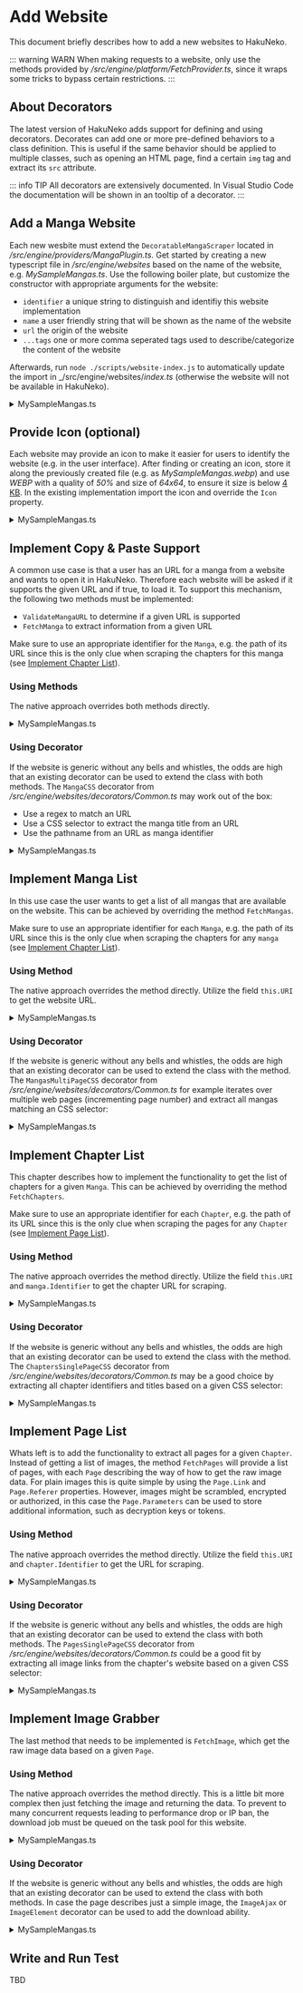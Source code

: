 # Add Website

This document briefly describes how to add a new websites to HakuNeko.

::: warning WARN
When making requests to a website, only use the methods provided by _/src/engine/platform/FetchProvider.ts_, since it wraps some tricks to bypass certain restrictions.
:::

## About Decorators

The latest version of HakuNeko adds support for defining and using decorators.
Decorates can add one or more pre-defined behaviors to a class definition.
This is useful if the same behavior should be applied to multiple classes, such as opening an HTML page, find a certain `img` tag and extract its `src` attribute.

::: info TIP
All decorators are extensively documented.
In Visual Studio Code the documentation will be shown in an tooltip of a decorator.
:::

## Add a Manga Website

Each new wesbite must extend the `DecoratableMangaScraper` located in _/src/engine/providers/MangaPlugin.ts_.
Get started by creating a new typescript file in _/src/engine/websites_ based on the name of the website, e.g. _MySampleMangas.ts_.
Use the following boiler plate, but customize the constructor with appropriate arguments for the website:

- `identifier` a unique string to distinguish and identifiy this website implementation
- `name` a user friendly string that will be shown as the name of the website
- `url` the origin of the website
- `...tags` one or more comma seperated tags used to describe/categorize the content of the website

Afterwards, run `node ./scripts/website-index.js` to automatically update the import in _/src/engine/websites/_index.ts_ (otherwise the website will not be available in HakuNeko).

<details>
<summary>MySampleMangas.ts</summary>

```typescript
import { Tags } from '../Tags';
import { DecoratableMangaScraper } from '../providers/MangaPlugin';

export default class extends DecoratableMangaScraper {

    public constructor() {
        super('mysamplemangas', 'My Sample Mangas', 'https://my-sample-mangas.net', Tags.Media.Manga, Tags.Language.English);
    }
}
```

</details>

## Provide Icon (optional)

Each website may provide an icon to make it easier for users to identify the website (e.g. in the user interface).
After finding or creating an icon, store it along the previously created file (e.g. as _MySampleMangas.webp_) and use _WEBP_ with a quality of _50%_ and size of _64x64_, to ensure it size is below [4 KB](https://vitejs.dev/config/build-options.html#build-assetsinlinelimit).
In the existing implementation import the icon and override the `Icon` property.

<details>
<summary>MySampleMangas.ts</summary>

```typescript
import { Tags } from '../Tags';
import icon from './MySampleMangas.webp';
import { DecoratableMangaScraper } from '../providers/MangaPlugin';

export default class extends DecoratableMangaScraper {

    public constructor() {
        super('mysamplemangas', 'My Sample Mangas', 'https://my-sample-mangas.net', Tags.Media.Manga, Tags.Language.English);
    }

    public override get Icon(): string {
        return icon;
    }
}
```

</details>

## Implement Copy & Paste Support

A common use case is that a user has an URL for a manga from a website and wants to open it in HakuNeko.
Therefore each website will be asked if it supports the given URL and if true, to load it.
To support this mechanism, the following two methods must be implemented:

- `ValidateMangaURL` to determine if a given URL is supported
- `FetchManga` to extract information from a given URL

Make sure to use an appropriate identifier for the `Manga`, e.g. the path of its URL since this is the only clue when scraping the chapters for this manga (see [Implement Chapter List](#implement-chapter-list)).

### Using Methods

The native approach overrides both methods directly.

<details>
<summary>MySampleMangas.ts</summary>

```typescript
/* Other Imports */
import { DecoratableMangaScraper, type MangaPlugin, Manga } from '../providers/MangaPlugin';

export default class extends DecoratableMangaScraper {

    /* Other Implementations */

    public override ValidateMangaURL(url: string): boolean {
        return url.startsWith(this.URI + '/manga/');
    }

    public override async FetchManga(provider: MangaPlugin, url: string): Promise<Manga> {
        // Get the id/title based on the given URL (e.g. from the website)
        const id = new URL(url).pathname;
        const title = 'Unknown Manga';
        return new Manga(this, provider, id, title);
    }
}
```

</details>

### Using Decorator

If the website is generic without any bells and whistles, the odds are high that an existing decorator can be used to extend the class with both methods.
The `MangaCSS` decorator from _/src/engine/websites/decorators/Common.ts_ may work out of the box:

- Use a regex to match an URL
- Use a CSS selector to extract the manga title from an URL
- Use the pathname from an URL as manga identifier

<details>
<summary>MySampleMangas.ts</summary>

```typescript
/* Other Imports */
import * as Common from './decorators/Common';

@Common.MangaCSS(/https?:\/\/my-sample-mangas\.net\/manga\/[^/]+\/$/, 'div.info p.title')
export default class extends DecoratableMangaScraper {
    /* Other Implementations */
}
```

</details>

## Implement Manga List

In this use case the user wants to get a list of all mangas that are available on the website.
This can be achieved by overriding the method `FetchMangas`.

Make sure to use an appropriate identifier for each `Manga`, e.g. the path of its URL since this is the only clue when scraping the chapters for any `manga` (see [Implement Chapter List](#implement-chapter-list)).

### Using Method

The native approach overrides the method directly.
Utilize the field `this.URI` to get the website URL.

<details>
<summary>MySampleMangas.ts</summary>

```typescript
/* Other Imports */
import { DecoratableMangaScraper, type MangaPlugin, Manga } from '../providers/MangaPlugin';

export default class extends DecoratableMangaScraper {

    /* Other Implementations */

    public override async FetchMangas(provider: MangaPlugin): Promise<Manga[]> {
        // Scrape the website to extract all mangas ...
        return [
            new Manga(this, provider, '/manga/naruto', 'Naruto'),
            new Manga(this, provider, '/manga/one-piece', 'One Piece'),
        ];
    }
}
```

</details>

### Using Decorator

If the website is generic without any bells and whistles, the odds are high that an existing decorator can be used to extend the class with the method.
The `MangasMultiPageCSS` decorator from _/src/engine/websites/decorators/Common.ts_ for example iterates over multiple web pages (incrementing page number) and extract all mangas matching an CSS selector:

<details>
<summary>MySampleMangas.ts</summary>

```typescript
/* Other Imports */
import * as Common from './decorators/Common';

/* Other Decorators */
@Common.MangasMultiPageCSS('/list/page/{page}/', 'div#mangalist div.manga-entry a', 1)
export default class extends DecoratableMangaScraper {
    /* Other Implementations */
}
```

</details>

## Implement Chapter List

This chapter describes how to implement the functionality to get the list of chapters for a given `Manga`.
This can be achieved by overriding the method `FetchChapters`.

Make sure to use an appropriate identifier for each `Chapter`, e.g. the path of its URL since this is the only clue when scraping the pages for any `Chapter` (see [Implement Page List](#implement-page-list)).

### Using Method

The native approach overrides the method directly.
Utilize the field `this.URI` and `manga.Identifier` to get the chapter URL for scraping.

<details>
<summary>MySampleMangas.ts</summary>

```typescript
/* Other Imports */
import { DecoratableMangaScraper, Manga, Chapter } from '../providers/MangaPlugin';

export default class extends DecoratableMangaScraper {

    /* Other Implementations */

    public override async FetchChapters(manga: Manga): Promise<Chapter[]> {
        // Scrape the website to extract all chapters ...
        return [
            new Chapter(this, manga, '/manga/naruto/001', 'Chapter 001'),
            new Chapter(this, manga, '/manga/naruto/002', 'Chapter 002'),
        ];
    }
}
```

</details>

### Using Decorator

If the website is generic without any bells and whistles, the odds are high that an existing decorator can be used to extend the class with the method.
The `ChaptersSinglePageCSS` decorator from _/src/engine/websites/decorators/Common.ts_ may be a good choice by extracting all chapter identifiers and titles based on a given CSS selector:

<details>
<summary>MySampleMangas.ts</summary>

```typescript
/* Other Imports */
import * as Common from './decorators/Common';

@Common.ChaptersSinglePageCSS('div.list div.chapter a')
export default class extends DecoratableMangaScraper {
    /* Other Implementations */
}
```

</details>

## Implement Page List

Whats left is to add the functionality to extract all pages for a given `Chapter`.
Instead of getting a list of images, the method `FetchPages` will provide a list of pages, with each `Page` describing the way of how to get the raw image data.
For plain images this is quite simple by using the `Page.Link` and `Page.Referer` properties.
However, images might be scrambled, encrypted or authorized, in this case the `Page.Parameters` can be used to store additional information, such as decryption keys or tokens.

### Using Method

The native approach overrides the method directly.
Utilize the field `this.URI` and `chapter.Identifier` to get the URL for scraping.

<details>
<summary>MySampleMangas.ts</summary>

```typescript
/* Other Imports */
import { DecoratableMangaScraper, Manga, Chapter, Page } from '../providers/MangaPlugin';

export default class extends DecoratableMangaScraper {

    /* Other Implementations */

    public override async FetchPages(chapter: Chapter): Promise<Page[]> {
        return [
            new Page(this, chapter, new URL('/manga/naruto/001/01.jpg', this.URI)),
            new Page(this, chapter, new URL('/manga/naruto/001/02.jpg', this.URI)),
        ];
    }
}
```

</details>

### Using Decorator

If the website is generic without any bells and whistles, the odds are high that an existing decorator can be used to extend the class with both methods.
The `PagesSinglePageCSS` decorator from _/src/engine/websites/decorators/Common.ts_ could be a good fit by extracting all image links from the chapter's website based on a given CSS selector:

<details>
<summary>MySampleMangas.ts</summary>

```typescript
/* Other Imports */
import * as Common from './decorators/Common';

@Common.PagesSinglePageCSS('div.images img')
export default class extends DecoratableMangaScraper {
    /* Other Implementations */
}
```

</details>

## Implement Image Grabber

The last method that needs to be implemented is `FetchImage`, which get the raw image data based on a given `Page`.

### Using Method

The native approach overrides the method directly.
This is a little bit more complex then just fetching the image and returning the data.
To prevent to many concurrent requests leading to performance drop or IP ban, the download job must be queued on the task pool for this website.

<details>
<summary>MySampleMangas.ts</summary>

```typescript
/* Other Imports */
import { DecoratableMangaScraper, Manga, Chapter, Page } from '../providers/MangaPlugin';
import { Fetch } from '../platform/FetchProvider';
import type { Priority } from '../taskpool/TaskPool';

export default class extends DecoratableMangaScraper {

    /* Other Implementations */

    public override async FetchImage(page: Page, priority: Priority, signal: AbortSignal): Promise<Blob> {
        return this.imageTaskPool.Add(async () => {
            const request = new Request(page.Link.href, {
                signal: signal,
                headers: {
                    Referer: page.Parameters?.Referer || page.Link.origin
                }
            });
            const response = await Fetch(request);
            return response.blob();
        }, priority, signal);
    }
}
```

</details>

### Using Decorator

If the website is generic without any bells and whistles, the odds are high that an existing decorator can be used to extend the class with both methods.
In case the page describes just a simple image, the `ImageAjax` or `ImageElement` decorator can be used to add the download ability.

<details>
<summary>MySampleMangas.ts</summary>

```typescript
/* Other Imports */
import * as Common from './decorators/Common';

@Common.ImageAjax()
export default class extends DecoratableMangaScraper {
    /* Other Implementations */
}
```

</details>

## Write and Run Test

TBD